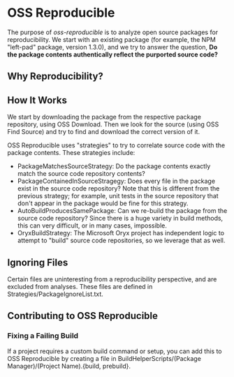 ﻿# OSS Reproducible

The purpose of *oss-reproducible* is to analyze open source packages for reproducibility. We start with
an existing package (for example, the NPM "left-pad" package, version 1.3.0), and we try to answer the
question, **Do the package contents authentically reflect the purported source code?**

## Why Reproducibility?

## How It Works

We start by downloading the package from the respective package repository, using OSS Download. Then
we look for the source (using OSS Find Source) and try to find and download the correct version of it.

OSS Reproducible uses "strategies" to try to correlate source code with the package contents. These
strategies include:

* PackageMatchesSourceStrategy: Do the package contents exactly match the source code repository
  contents?
* PackageContainedInSourceStragegy: Does every file in the package exist in the source code repository?
  Note that this is different from the previous strategy; for example, unit tests in the source repository
  that don't appear in the package would be fine for this strategy.
* AutoBuildProducesSamePackage: Can we re-build the package from the source code repository? Since
  there is a huge variety in build methods, this can very difficult, or in many cases, impossible.
* OryxBuildStrategy: The Microsoft Oryx project has independent logic to attempt to "build" source
  code repositories, so we leverage that as well.

## Ignoring Files

Certain files are uninteresting from a reproducibility perspective, and are excluded from analyses.
These files are defined in Strategies/PackageIgnoreList.txt.

## Contributing to OSS Reproducible

### Fixing a Failing Build

If a project requires a custom build command or setup, you can add this to OSS Reproducible by
creating a file in BuildHelperScripts/(Package Manager)/(Project Name).{build, prebuild}.
